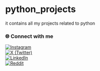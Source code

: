 # python_projects
it contains all my projects related to python
### 🌐 Connect with me  

[![Instagram](https://img.shields.io/badge/Instagram-%23E4405F.svg?logo=Instagram&logoColor=white)](https://www.instagram.com/sethi_h430?igsh=MTJreGVoaGJqeWJhNA==)  
[![X (Twitter)](https://img.shields.io/badge/Twitter-%231DA1F2.svg?logo=X&logoColor=white)](https://x.com/uskaS06915798?t=OUTDYrq-eK8lcjkieaaSuA&s=09)  
[![LinkedIn](https://img.shields.io/badge/LinkedIn-%230077B5.svg?logo=linkedin&logoColor=white)](https://www.linkedin.com/in/muskan-sethi-69445a313?utm_source=share&utm_campaign=share_via&utm_content=profile&utm_medium=android_app)  
[![Reddit](https://img.shields.io/badge/Reddit-%23FF4500.svg?logo=reddit&logoColor=white)](https://www.reddit.com/u/Muskans123/s/vZgq5MxRWA)
